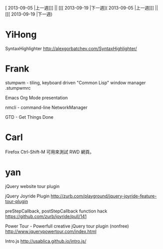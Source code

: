 [ 2013-09-05 |上一週]]] || [[[ 2013-09-19 |下一週]( 2013-09-05 |上一週]]] || [[[ 2013-09-19 |下一週)



# YiHong

SyntaxHighlighter
<http://alexgorbatchev.com/SyntaxHighlighter/>  

# Frank

stumpwm - tiling, keyboard driven "Common Lisp" window manager
.stumpwmrc

Emacs Org Mode presentation

nmcli - command-line NetworkManager 

GTD - Get Things Done

# Carl

Firefox Ctrl-Shift-M 可用來測試 RWD 網頁。

# yan

jQuery website tour plugin

jQuery Joyride Plugin
<http://zurb.com/playground/jquery-joyride-feature-tour-plugin>  

preStepCallback, postStepCallback function hack
<https://github.com/zurb/joyride/pull/141>  

Power Tour - Powerfull creative jQuery tour plugin (nonfree)
<http://www.jquerypowertour.com/index.html>  

Intro.js
<http://usablica.github.io/intro.js/>  